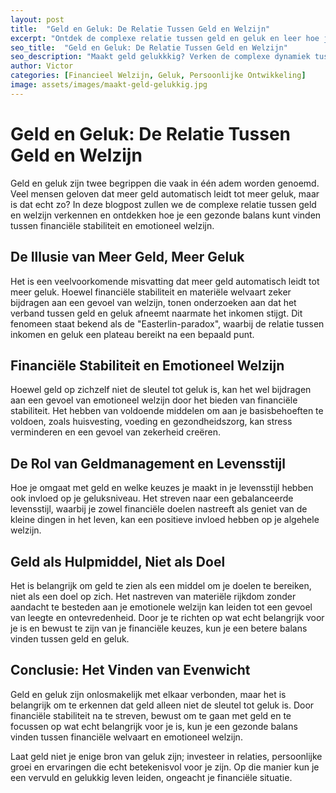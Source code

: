 ```yaml
---
layout: post
title:  "Geld en Geluk: De Relatie Tussen Geld en Welzijn"
excerpt: "Ontdek de complexe relatie tussen geld en geluk en leer hoe je een evenwicht kunt vinden tussen financiële stabiliteit en emotioneel welzijn."
seo_title:  "Geld en Geluk: De Relatie Tussen Geld en Welzijn"
seo_description: "Maakt geld gelukkkig? Verken de complexe dynamiek tussen geld en geluk, en ontdek hoe je een gezonde balans kunt vinden tussen financiële stabiliteit en emotioneel welzijn."
author: Victor
categories: [Financieel Welzijn, Geluk, Persoonlijke Ontwikkeling]
image: assets/images/maakt-geld-gelukkig.jpg
---
```


# Geld en Geluk: De Relatie Tussen Geld en Welzijn

Geld en geluk zijn twee begrippen die vaak in één adem worden genoemd. Veel mensen geloven dat meer geld automatisch leidt tot meer geluk, maar is dat echt zo? In deze blogpost zullen we de complexe relatie tussen geld en welzijn verkennen en ontdekken hoe je een gezonde balans kunt vinden tussen financiële stabiliteit en emotioneel welzijn.

## De Illusie van Meer Geld, Meer Geluk

Het is een veelvoorkomende misvatting dat meer geld automatisch leidt tot meer geluk. Hoewel financiële stabiliteit en materiële welvaart zeker bijdragen aan een gevoel van welzijn, tonen onderzoeken aan dat het verband tussen geld en geluk afneemt naarmate het inkomen stijgt. Dit fenomeen staat bekend als de "Easterlin-paradox", waarbij de relatie tussen inkomen en geluk een plateau bereikt na een bepaald punt.

## Financiële Stabiliteit en Emotioneel Welzijn

Hoewel geld op zichzelf niet de sleutel tot geluk is, kan het wel bijdragen aan een gevoel van emotioneel welzijn door het bieden van financiële stabiliteit. Het hebben van voldoende middelen om aan je basisbehoeften te voldoen, zoals huisvesting, voeding en gezondheidszorg, kan stress verminderen en een gevoel van zekerheid creëren.

## De Rol van Geldmanagement en Levensstijl

Hoe je omgaat met geld en welke keuzes je maakt in je levensstijl hebben ook invloed op je geluksniveau. Het streven naar een gebalanceerde levensstijl, waarbij je zowel financiële doelen nastreeft als geniet van de kleine dingen in het leven, kan een positieve invloed hebben op je algehele welzijn.

## Geld als Hulpmiddel, Niet als Doel

Het is belangrijk om geld te zien als een middel om je doelen te bereiken, niet als een doel op zich. Het nastreven van materiële rijkdom zonder aandacht te besteden aan je emotionele welzijn kan leiden tot een gevoel van leegte en ontevredenheid. Door je te richten op wat echt belangrijk voor je is en bewust te zijn van je financiële keuzes, kun je een betere balans vinden tussen geld en geluk.

## Conclusie: Het Vinden van Evenwicht

Geld en geluk zijn onlosmakelijk met elkaar verbonden, maar het is belangrijk om te erkennen dat geld alleen niet de sleutel tot geluk is. Door financiële stabiliteit na te streven, bewust om te gaan met geld en te focussen op wat echt belangrijk voor je is, kun je een gezonde balans vinden tussen financiële welvaart en emotioneel welzijn.

Laat geld niet je enige bron van geluk zijn; investeer in relaties, persoonlijke groei en ervaringen die echt betekenisvol voor je zijn. Op die manier kun je een vervuld en gelukkig leven leiden, ongeacht je financiële situatie.
